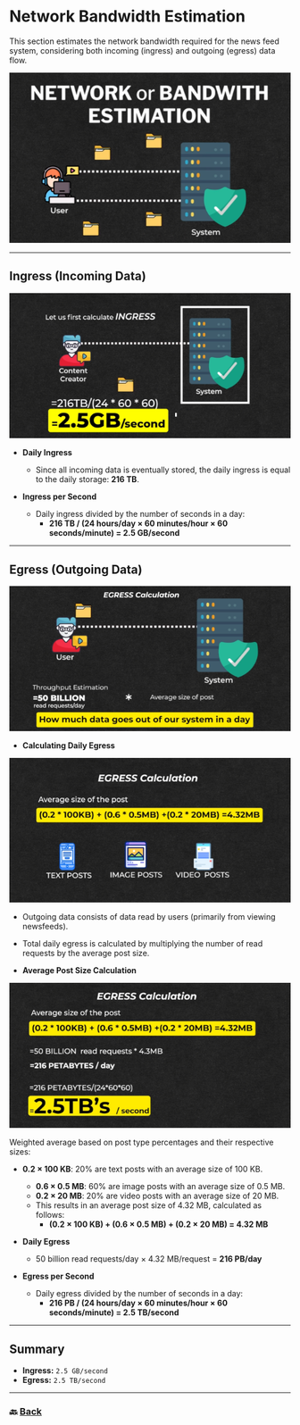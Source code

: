 # **Network Bandwidth Estimation**

This section estimates the network bandwidth required for the news feed system, considering both incoming (ingress) and outgoing (egress) data flow.

![21.png](img/21.png)

---

## **Ingress (Incoming Data)**

![22.png](img/22.png)

* **Daily Ingress**

  * Since all incoming data is eventually stored, the daily ingress is equal to the daily storage: **216 TB**.  
* **Ingress per Second**

  * Daily ingress divided by the number of seconds in a day:  
    * **216 TB / (24 hours/day × 60 minutes/hour × 60 seconds/minute) \= 2.5 GB/second**

---

## **Egress (Outgoing Data)**

![23.png](img/23.png)

* **Calculating Daily Egress**

![24.png](img/24.png)

  * Outgoing data consists of data read by users (primarily from viewing newsfeeds).  
  * Total daily egress is calculated by multiplying the number of read requests by the average post size.  


* **Average Post Size Calculation**

![25.png](img/25.png)
  
  Weighted average based on post type percentages and their respective sizes:

  * **0.2 × 100 KB**: 20% are text posts with an average size of 100 KB.  
    * **0.6 × 0.5 MB**: 60% are image posts with an average size of 0.5 MB.  
    * **0.2 × 20 MB**: 20% are video posts with an average size of 20 MB.  
    * This results in an average post size of 4.32 MB, calculated as follows:  
      * **(0.2 × 100 KB) \+ (0.6 × 0.5 MB) \+ (0.2 × 20 MB) \= 4.32 MB**


* **Daily Egress**

  * 50 billion read requests/day × 4.32 MB/request \= **216 PB/day**


* **Egress per Second**

  * Daily egress divided by the number of seconds in a day:  
    * **216 PB / (24 hours/day × 60 minutes/hour × 60 seconds/minute) \= 2.5 TB/second**

---

## **Summary**

* **Ingress:** `2.5 GB/second`  
* **Egress:** `2.5 TB/second`

---
### 🔙 [Back](../README.md)
